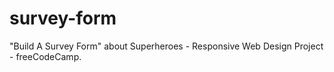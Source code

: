 # survey-form
"Build A Survey Form" about Superheroes - Responsive Web Design Project - freeCodeCamp.
